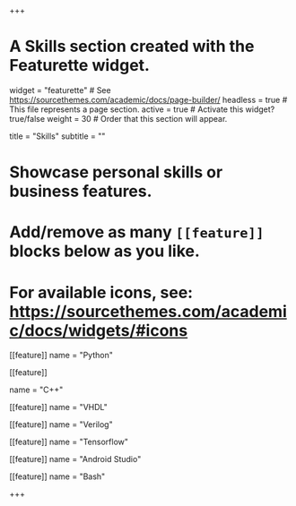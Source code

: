 +++
# A Skills section created with the Featurette widget.
widget = "featurette"  # See https://sourcethemes.com/academic/docs/page-builder/
headless = true  # This file represents a page section.
active = true  # Activate this widget? true/false
weight = 30  # Order that this section will appear.

title = "Skills"
subtitle = ""

# Showcase personal skills or business features.
# 
# Add/remove as many `[[feature]]` blocks below as you like.
# 
# For available icons, see: https://sourcethemes.com/academic/docs/widgets/#icons

[[feature]]
  name = "Python"
  
[[feature]]
  
  name = "C++"  
  
[[feature]]
  name = "VHDL"

[[feature]]
  name = "Verilog"

[[feature]]
  name = "Tensorflow"

[[feature]]
  name = "Android Studio"

[[feature]]
  name = "Bash"




+++
